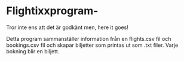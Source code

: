 # Flightixxprogram-
Tror inte ens att det är godkänt men, here it goes! 



Detta program sammanställer information från en flights.csv fil och bookings.csv fil och skapar biljetter som printas ut som .txt filer. Varje bokning blir en biljett. 
